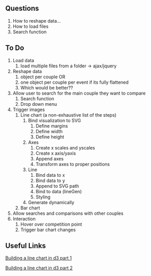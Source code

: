 ## Questions
1. How to reshape data...
2. How to load files
3. Search function

## To Do

1.	Load data
	1. load multiple files from a folder → ajax/jquery
2.	Reshape data
	1. object per couple
OR
	2. one object per couple per event if its fully flattened 	
	3. Which would be better??
3.	Allow user to search for the main couple they want to compare
	1. Search function
	2. Drop down menu
4.	Trigger images
	1.	Line chart (a non-exhaustive list of the steps)
		1. Bind visualization to SVG
			1. Define margins
			2. Define width
			3. Define height
		2. Axes
			1. Create x scales and yscales
			2. Create x axis/yaxis
			3. Append axes
			4. Transform axes to proper positions
		3. Line
			1. Bind data to x
			2. Bind data to y
			3. Append to SVG path
			4. Bind to data (lineGen)
			5. Styling
		4. Generate dynamically
	2. Bar chart
5. Allow searches and comparisons with other couples
6. Interaction
	1. Hover over competition point
	2. Trigger bar chart changes

## Useful Links
[Building a line chart in d3 part 1](http://code.tutsplus.com/tutorials/building-a-multi-line-chart-using-d3js--cms-22935)

[Building a line chart in d3 part 2](http://code.tutsplus.com/tutorials/building-a-multi-line-chart-using-d3js-part-2--cms-22973)






